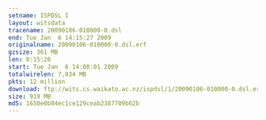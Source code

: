 ```yaml
---
setname: ISPDSL I
layout: witsdata
tracename: 20090106-010000-0.dsl
end: Tue Jan  6 14:15:27 2009
originalname: 20090106-010000-0.dsl.erf
gzsize: 361 MB
len: 0:15:26
start: Tue Jan  6 14:00:01 2009
totalwirelen: 7,034 MB
pkts: 12 million
download: ftp://wits.cs.waikato.ac.nz/ispdsl/1/20090106-010000-0.dsl.erf.gz
size: 919 MB
md5: 1650e0b04ec1ce129ceab2387709b62b
---
```

